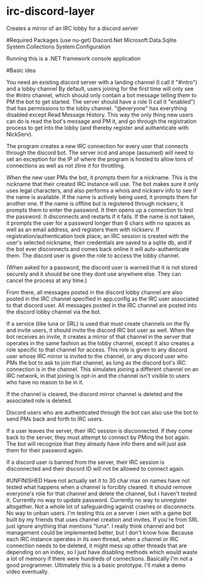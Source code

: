 # irc-discord-layer
Creates a mirror of an IRC lobby for a discord server

#Required Packages (use nu-get)
Discord.Net
Microsoft.Data.Sqlite
System.Collections
System.Configuration

Running this is a .NET framework console application

#Basic idea

You need an existing discord server with a landing channel (I call it "#intro") and a lobby channel
By default, users joining for the first time will only see the #intro channel, which should only contain a bot message telling them to PM the bot to get started.
The server should have a role (I call it "enabled") that has permissions to the lobby channel. "@everyone" has everything disabled except Read Message History.
This way the only thing new users can do is read the bot's message and PM it, and go through the registration process to get into the lobby (and thereby register and authenticate with NickServ).

The program creates a new IRC connection for every user that connects through the discord bot. The server ircd and anope (assumed) will need to set an exception for the IP of where the program is hosted to allow tons of connections as well as not zline it for throttling.

When the new user PMs the bot, it prompts them for a nickname. This is the nickname that their created IRC instance will use. The bot makes sure it only uses legal characters, and also performs a whois and nickserv info to see if the name is available.
If the name is actively being used, it prompts them for another one.
If the name is offline but is registered through nickserv, it prompts them to enter the password. It then opens up a connection to test the password. It disconnects and restarts if it fails.
If the name is not taken, it prompts the user for a password longer than 6 chars with no spaces as well as an email address, and registers them with nickserv.
If registration/authentication took place, an IRC session is created with the user's selected nickname, their credentials are saved to a sqlite db, and if the bot ever disconnects and comes back online it will auto-authenticate them. The discord user is given the role to access the lobby channel.

(When asked for a password, the discord user is warned that it is not stored securely and it should be one they dont use anywhere else. They can cancel the process at any time.)

From there, all messages posted in the discord lobby channel are also posted in the IRC channel specified in app.config as the IRC user associated to that discord user.
All messages posted in the IRC channel are posted into the discord lobby channel via the bot.

If a service (like luna or SRL) is used that must create channels on the fly and invite users, it should invite the discord IRC bot user as well.
When the bot receives an invite, it creates a mirror of that channel in the server that operates in the same fashion as the lobby channel, except it also creates a role specific to that channel for access.
This role is given to any discord user whose IRC mirror is invited to the channel, or any discord user who PMs the bot to ask to join that channel, as long as the discord bot's IRC connection is in the channel.
This simulates joining a different channel on an IRC network, in that joining is opt-in and the channel isn't visible to users who have no reason to be in it.

If the channel is cleared, the discord mirror channel is deleted and the associated role is deleted.

Discord users who are authenticated through the bot can also use the bot to send PMs back and forth to IRC users.

If a user leaves the server, their IRC session is disconnected. If they come back to the server, they must attempt to connect by PMing the bot again. The bot will recognize that they already have info there and will just ask them for their password again.

If a discord user is banned from the server, their IRC session is disconnected and their discord ID will not be allowed to connect again.


#UNFINISHED
Have not actually set it to 30 char max on names
have not tested what happens when a channel is forcibly cleared. It should remove everyone's role for that channel and delete the channel, but i haven't tested it.
Currently no way to update password.
Currently no way to unregister altogether.
Not a whole lot of safeguarding against crashes or disconnects.
No way to unban users.
I'm testing this on a server I own with a game bot built by my friends that uses channel creation and invites. If you're from SRL just ignore anything that mentions "luna".
I really think channel and bot management could be implemented better, but I don't know how. Because each IRC instance operates in its own thread, when a channel or IRC connection needs to be deleted, it might mess up other threads that are depending on an index, so I just have disabling methods which would waste a lot of memory if there were hundreds of connections. Basically I'm not a good programmer.
Ultimately this is a basic prototype. I'll make a demo video eventually.